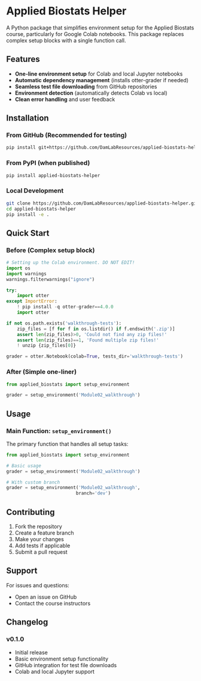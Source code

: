 # Applied Biostats Helper

A Python package that simplifies environment setup for the Applied Biostats course, particularly for Google Colab notebooks. This package replaces complex setup blocks with a single function call.

## Features

- **One-line environment setup** for Colab and local Jupyter notebooks
- **Automatic dependency management** (installs otter-grader if needed)
- **Seamless test file downloading** from GitHub repositories
- **Environment detection** (automatically detects Colab vs local)
- **Clean error handling** and user feedback

## Installation

### From GitHub (Recommended for testing)

```bash
pip install git+https://github.com/DamLabResources/applied-biostats-helper.git.
```

### From PyPI (when published)

```bash
pip install applied-biostats-helper
```

### Local Development

```bash
git clone https://github.com/DamLabResources/applied-biostats-helper.git
cd applied-biostats-helper
pip install -e .
```

## Quick Start

### Before (Complex setup block)

```python
# Setting up the Colab environment. DO NOT EDIT!
import os
import warnings
warnings.filterwarnings("ignore")

try:
    import otter
except ImportError:
    ! pip install -q otter-grader==4.0.0
    import otter

if not os.path.exists('walkthrough-tests'):
    zip_files = [f for f in os.listdir() if f.endswith('.zip')]
    assert len(zip_files)>0, 'Could not find any zip files!'
    assert len(zip_files)==1, 'Found multiple zip files!'
    ! unzip {zip_files[0]}

grader = otter.Notebook(colab=True, tests_dir='walkthrough-tests')
```

### After (Simple one-liner)

```python
from applied_biostats import setup_environment

grader = setup_environment('Module02_walkthrough')
```

## Usage

### Main Function: `setup_environment()`

The primary function that handles all setup tasks:

```python
from applied_biostats import setup_environment

# Basic usage
grader = setup_environment('Module02_walkthrough')

# With custom branch
grader = setup_environment('Module02_walkthrough',
                          branch='dev')

```

## Contributing

1. Fork the repository
2. Create a feature branch
3. Make your changes
4. Add tests if applicable
5. Submit a pull request

## Support

For issues and questions:
- Open an issue on GitHub
- Contact the course instructors

## Changelog

### v0.1.0
- Initial release
- Basic environment setup functionality
- GitHub integration for test file downloads
- Colab and local Jupyter support 